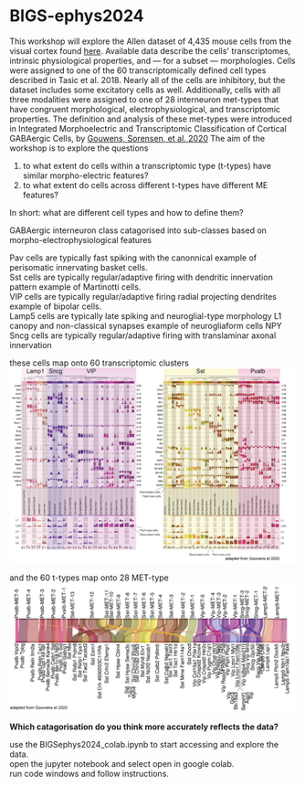 # BIGS-ephys2024
This workshop will explore the Allen dataset of 4,435 mouse cells from the visual cortex found [here](https://portal.brain-map.org/cell-types/classes/multimodal-characterization/multimodal-characterization-mouse-visual-cortex). Available data describe the cells' transcriptomes, intrinsic physiological properties, and — for a subset — morphologies.
Cells were assigned to one of the 60 transcriptomically defined cell types described in Tasic et al. 2018. Nearly all of the cells are inhibitory, but the dataset includes some excitatory cells as well. Additionally, cells with all three modalities were assigned to one of 28 interneuron met-types that have congruent morphological, electrophysiological, and transcriptomic properties. The definition and analysis of these met-types were introduced in Integrated Morphoelectric and Transcriptomic Classification of Cortical GABAergic Cells, by [Gouwens, Sorensen, et al. 2020](https://www.sciencedirect.com/science/article/pii/S009286742031254X)
The aim of the workshop is to explore the questions
1) to what extent do cells within a transcriptomic type (t-types) have similar morpho-electric features?
2) to what extent do cells across different t-types have different ME features?

In short: what are different cell types and how to define them?

GABAergic interneuron class catagorised into sub-classes based on morpho-electrophysiological features

Pav cells are typically fast spiking with the canonnical example of perisomatic innervating basket cells.<br>
Sst cells are typically regular/adaptive firing with dendritic innervation pattern example of Martinotti cells.<br>
VIP cells are typically regular/adaptive firing radial projecting dendrites example of bipolar cells. <br>
Lamp5 cells are typically late spiking and neuroglial-type morphology L1 canopy and non-classical synapses example of neurogliaform cells NPY <br>
Sncg cells are typically regular/adaptive firing with translaminar axonal innervation

these cells map onto 60 transcriptomic clusters
![alt text](<figs/GABA classes-01.png>)

and the 60 t-types map onto 28 MET-type
![alt text](<figs/GABA t-types to MET sub-classes-01.png>)



**Which catagorisation do you think more accurately reflects the data?**

use the BIGSephys2024_colab.ipynb to start accessing and explore the data.<br>
open the jupyter notebook and select open in google colab.<br>
run code windows and follow instructions.<br>




